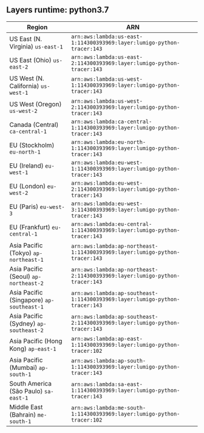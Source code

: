 Layers runtime: python3.7
----
| Region | ARN |
| --- | --- |
|US East (N. Virginia)  `us-east-1`|`arn:aws:lambda:us-east-1:114300393969:layer:lumigo-python-tracer:143`|
|US East (Ohio)  `us-east-2`|`arn:aws:lambda:us-east-2:114300393969:layer:lumigo-python-tracer:143`|
|US West (N. California)  `us-west-1`|`arn:aws:lambda:us-west-1:114300393969:layer:lumigo-python-tracer:143`|
|US West (Oregon)  `us-west-2`|`arn:aws:lambda:us-west-2:114300393969:layer:lumigo-python-tracer:143`|
|Canada (Central)  `ca-central-1`|`arn:aws:lambda:ca-central-1:114300393969:layer:lumigo-python-tracer:143`|
|EU (Stockholm)  `eu-north-1`|`arn:aws:lambda:eu-north-1:114300393969:layer:lumigo-python-tracer:143`|
|EU (Ireland)  `eu-west-1`|`arn:aws:lambda:eu-west-1:114300393969:layer:lumigo-python-tracer:143`|
|EU (London)  `eu-west-2`|`arn:aws:lambda:eu-west-2:114300393969:layer:lumigo-python-tracer:143`|
|EU (Paris)  `eu-west-3`|`arn:aws:lambda:eu-west-3:114300393969:layer:lumigo-python-tracer:143`|
|EU (Frankfurt)  `eu-central-1`|`arn:aws:lambda:eu-central-1:114300393969:layer:lumigo-python-tracer:143`|
|Asia Pacific (Tokyo)  `ap-northeast-1`|`arn:aws:lambda:ap-northeast-1:114300393969:layer:lumigo-python-tracer:143`|
|Asia Pacific (Seoul)  `ap-northeast-2`|`arn:aws:lambda:ap-northeast-2:114300393969:layer:lumigo-python-tracer:143`|
|Asia Pacific (Singapore)  `ap-southeast-1`|`arn:aws:lambda:ap-southeast-1:114300393969:layer:lumigo-python-tracer:143`|
|Asia Pacific (Sydney)  `ap-southeast-2`|`arn:aws:lambda:ap-southeast-2:114300393969:layer:lumigo-python-tracer:143`|
|Asia Pacific (Hong Kong)  `ap-east-1`|`arn:aws:lambda:ap-east-1:114300393969:layer:lumigo-python-tracer:102`|
|Asia Pacific (Mumbai)  `ap-south-1`|`arn:aws:lambda:ap-south-1:114300393969:layer:lumigo-python-tracer:143`|
|South America (São Paulo)  `sa-east-1`|`arn:aws:lambda:sa-east-1:114300393969:layer:lumigo-python-tracer:143`|
|Middle East (Bahrain)  `me-south-1`|`arn:aws:lambda:me-south-1:114300393969:layer:lumigo-python-tracer:102`|
